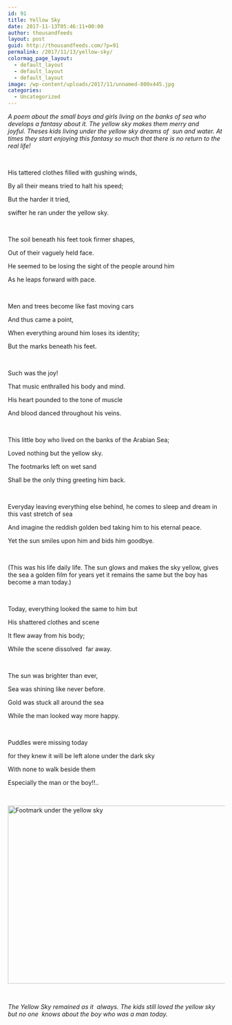```yaml
---
id: 91
title: Yellow Sky
date: 2017-11-13T05:46:11+00:00
author: thousandfeeds
layout: post
guid: http://thousandfeeds.com/?p=91
permalink: /2017/11/13/yellow-sky/
colormag_page_layout:
  - default_layout
  - default_layout
  - default_layout
image: /wp-content/uploads/2017/11/unnamed-800x445.jpg
categories:
  - Uncategorized
---
```

_A poem about the small boys and girls living on the banks of sea who develops a fantasy about it. The yellow sky makes them merry and joyful. Theses kids living under the yellow sky dreams of  sun and water. At times they start enjoying this fantasy so much that there is no return to the real life!_

&nbsp;

His tattered clothes filled with gushing winds,

By all their means tried to halt his speed;

But the harder it tried,

swifter he ran under the yellow sky.

&nbsp;

The soil beneath his feet took firmer shapes,

Out of their vaguely held face.

He seemed to be losing the sight of the people around him

As he leaps forward with pace.

&nbsp;

Men and trees become like fast moving cars

And thus came a point,

When everything around him loses its identity;

But the marks beneath his feet.

&nbsp;

Such was the joy!

That music enthralled his body and mind.

His heart pounded to the tone of muscle

And blood danced throughout his veins.

&nbsp;

This little boy who lived on the banks of the Arabian Sea;

Loved nothing but the yellow sky.

The footmarks left on wet sand

Shall be the only thing greeting him back.

&nbsp;

Everyday leaving everything else behind, he comes to sleep and dream in this vast stretch of sea

And imagine the reddish golden bed taking him to his eternal peace.

Yet the sun smiles upon him and bids him goodbye.

&nbsp;

  
<ins class="adsbygoogle"
     style="display:block; text-align:center;"
     data-ad-layout="in-article"
     data-ad-format="fluid"
     data-ad-client="ca-pub-8026145480801361"
     data-ad-slot="3028437570"></ins>  


(This was his life daily life. The sun glows and makes the sky yellow, gives the sea a golden film for years yet it remains the same but the boy has become a man today.)

&nbsp;

Today, everything looked the same to him but

His shattered clothes and scene

It flew away from his body;

While the scene dissolved  far away.

&nbsp;

The sun was brighter than ever,

Sea was shining like never before.

Gold was stuck all around the sea

While the man looked way more happy.

&nbsp;

Puddles were missing today

for they knew it will be left alone under the dark sky

With none to walk beside them

Especially the man or the boy!!..

&nbsp;

[<img class="aligncenter size-large wp-image-606" src="http://web.archive.org/web/20151206111211im_/http://thousandfeeds.com/wp-content/uploads/2015/10/Footmark-1024x640.jpg" alt="Footmark under the yellow sky" width="660" height="413" />](http://web.archive.org/web/20151206111211/http://thousandfeeds.com/wp-content/uploads/2015/10/Footmark.jpg)

&nbsp;

_The Yellow Sky remained as it  always. The kids still loved the yellow sky but no one  knows about the boy who was a man today._